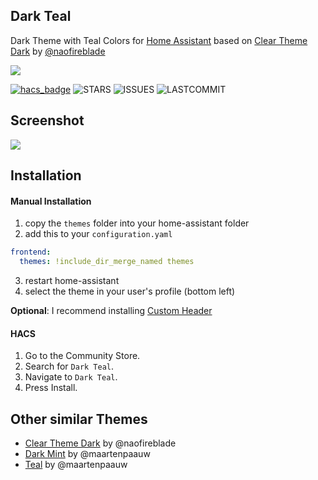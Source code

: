## Dark Teal

Dark Theme with Teal Colors for [Home Assistant](https://www.home-assistant.io) based on [Clear Theme Dark](https://github.com/naofireblade/clear-theme-dark) by [@naofireblade](https://github.com/naofireblade)

[![](https://img.shields.io/badge/My-Configuration-blue?style=for-the-badge)](https://github.com/aFFekopp/homeassistant)

[![hacs_badge](https://img.shields.io/badge/HACS-Default-orange.svg?style=flat-square)](https://github.com/custom-components/hacs) ![STARS](https://img.shields.io/github/stars/aFFekopp/dark_teal?color=yellow&style=flat-square) ![ISSUES](https://img.shields.io/github/issues-raw/aFFekopp/dark_teal?style=flat-square) ![LASTCOMMIT](https://img.shields.io/github/last-commit/aFFekopp/dark_teal?style=flat-square)

## Screenshot
![](https://raw.githubusercontent.com/aFFekopp/homeassistant/master/docs/1.png)

## Installation

#### Manual Installation
1. copy the `themes` folder into your home-assistant folder
2. add this to your `configuration.yaml`

```yaml
frontend:
  themes: !include_dir_merge_named themes
```

3. restart home-assistant
4. select the theme in your user's profile (bottom left)

**Optional**: I recommend installing [Custom Header](https://github.com/maykar/custom-header)

#### HACS

1. Go to the Community Store.
2. Search for `Dark Teal`.
3. Navigate to `Dark Teal`.
4. Press Install.

## Other similar Themes
- [Clear Theme Dark](https://github.com/naofireblade/clear-theme-dark) by @naofireblade
- [Dark Mint](https://github.com/home-assistant-community-themes/dark-mint) by @maartenpaauw
- [Teal](https://github.com/home-assistant-community-themes/teal) by @maartenpaauw